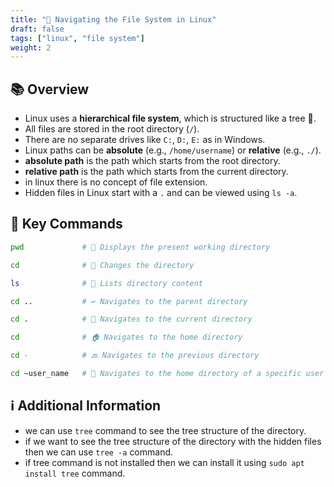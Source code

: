```yaml
---
title: "📁 Navigating the File System in Linux"
draft: false
tags: ["linux", "file system"]
weight: 2
---
```



## 📚 Overview

- Linux uses a **hierarchical file system**, which is structured like a tree 🌳.
- All files are stored in the root directory (`/`).
- There are no separate drives like `C:`, `D:`, `E:` as in Windows.
- Linux paths can be **absolute** (e.g., `/home/username`) or **relative** (e.g., `./`).
- **absolute path** is the path which starts from the root directory.
- **relative path** is the path which starts from the current directory.
- in linux there is no concept of file extension. 
- Hidden files in Linux start with a `.` and can be viewed using `ls -a`.

## 📝 Key Commands

```sh
pwd             # 📍 Displays the present working directory
```

```sh
cd              # 🚀 Changes the directory
```

```sh
ls              # 📑 Lists directory content
```

```sh
cd ..           # ↩️ Navigates to the parent directory
```

```sh
cd .            # 🔄 Navigates to the current directory
```

```sh
cd              # 🏠 Navigates to the home directory
```

```sh
cd -            # 🔙 Navigates to the previous directory
```

```sh
cd ~user_name   # 👤 Navigates to the home directory of a specific user
```

## ℹ️ Additional Information

- we can use `tree` command to see the tree structure of the directory.
- if we want to see the tree structure of the directory with the hidden files then we can use `tree -a` command.
- if tree command is not installed then we can install it using `sudo apt install tree` command.